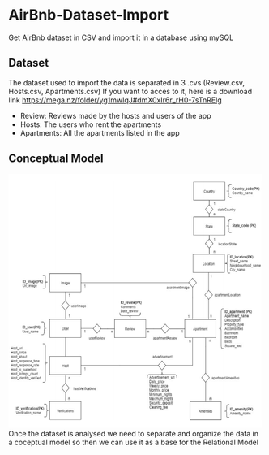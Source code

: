 # AirBnb-Dataset-Import
Get AirBnb dataset in CSV and import it in a database using mySQL

## Dataset 
The dataset used to import the data is separated in 3 .cvs (Review.csv, Hosts.csv, Apartments.csv) If you want to acces to it, here is a download link https://mega.nz/folder/yg1mwIqJ#dmX0xIr6r_rH0-7sTnREIg
- Review: Reviews made by the hosts and users of the app
- Hosts: The users who rent the apartments
- Apartments: All the apartments listed in the app 

## Conceptual Model
<img src="images/conceptual.png" alt="Example Render" width="500" height="500">
Once the dataset is analysed we need to separate and organize the data in a coceptual model so then we can use it as a base for the Relational Model


